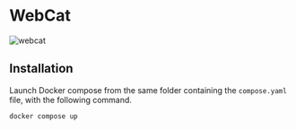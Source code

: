 # WebCat

![webcat](https://github.com/Samuele95/WebCat/assets/94041647/b1c0afb6-f5b7-4e12-b865-0cd1abcf662f)

## Installation
Launch Docker compose from the same folder containing the ```compose.yaml``` file, with the following command.
```
docker compose up
```
